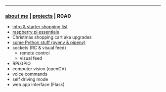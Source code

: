 * * *
### [about me](https://abradaric.me/)   |   [projects](./projects.html) | R0A0
<!--* * *-->
-  [intro & starter shopping list](./r0a0_intro.html)
-  [raspberry pi essentials](./r0a0_rpi_essentials.html)
-  Christmas shopping cart aka upgrades
-  [some Python stuff (pyenv & pipenv)](./r0a0_python.html)
-  sockets (RC & visual feed)
   - remote control
   - visual feed
-  RPi.GPIO
-  computer vision (openCV)
-  voice commands
-  self driving mode
-  web app interface (Flask)
